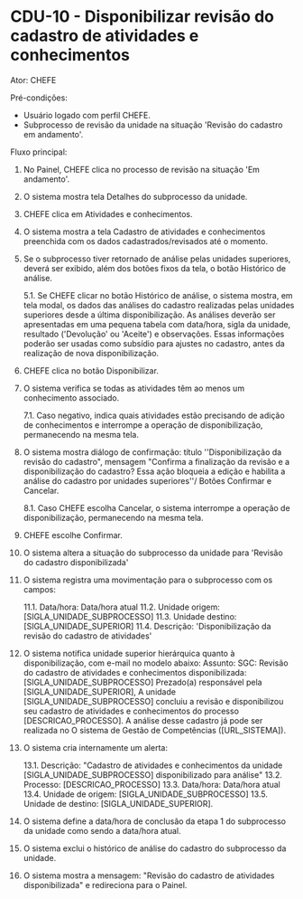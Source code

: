 # CDU-10 - Disponibilizar revisão do cadastro de atividades e conhecimentos

Ator: CHEFE

Pré-condições:
- Usuário logado com perfil CHEFE.
- Subprocesso de revisão da unidade na situação 'Revisão do cadastro em andamento'.

Fluxo principal:

1. No Painel, CHEFE clica no processo de revisão na situação 'Em andamento'.
2. O sistema mostra tela Detalhes do subprocesso da unidade.
3. CHEFE clica em Atividades e conhecimentos.
4. O sistema mostra a tela Cadastro de atividades e conhecimentos preenchida com os dados cadastrados/revisados até o
   momento.
5. Se o subprocesso tiver retornado de análise pelas unidades superiores, deverá ser exibido, além dos botões fixos da
   tela, o botão Histórico de análise.

   5.1. Se CHEFE clicar no botão Histórico de análise, o sistema mostra, em tela modal, os dados das análises do
   cadastro realizadas pelas unidades superiores desde a última disponibilização. As análises deverão ser apresentadas
   em uma pequena tabela com data/hora, sigla da unidade, resultado ('Devolução' ou 'Aceite') e observações. Essas
   informações poderão ser usadas como subsídio para ajustes no cadastro, antes da realização de nova disponibilização.

6. CHEFE clica no botão Disponibilizar.
7. O sistema verifica se todas as atividades têm ao menos um conhecimento associado.

   7.1. Caso negativo, indica quais atividades estão precisando de adição de conhecimentos e interrompe a operação de
   disponibilização, permanecendo na mesma tela.

8. O sistema mostra diálogo de confirmação: título ''Disponibilização da revisão do cadastro", mensagem "Confirma a
   finalização da revisão e a disponibilização do cadastro? Essa ação bloqueia a edição e habilita a análise do cadastro
   por unidades superiores''/ Botões Confirmar e Cancelar.

   8.1. Caso CHEFE escolha Cancelar, o sistema interrompe a operação de disponibilização, permanecendo na mesma tela.

9. CHEFE escolhe Confirmar.
10. O sistema altera a situação do subprocesso da unidade para 'Revisão do cadastro disponibilizada'
11. O sistema registra uma movimentação para o subprocesso com os campos:

    11.1. Data/hora: Data/hora atual
    11.2. Unidade origem: [SIGLA_UNIDADE_SUBPROCESSO]
    11.3. Unidade destino: [SIGLA_UNIDADE_SUPERIOR]
    11.4. Descrição: 'Disponibilização da revisão do cadastro de atividades'

12. O sistema notifica unidade superior hierárquica quanto à disponibilização, com e-mail no modelo abaixo:
    Assunto: SGC: Revisão do cadastro de atividades e conhecimentos disponibilizada: [SIGLA_UNIDADE_SUBPROCESSO]
    Prezado(a) responsável pela [SIGLA_UNIDADE_SUPERIOR],
    A unidade [SIGLA_UNIDADE_SUBPROCESSO] concluiu a revisão e disponibilizou seu cadastro de atividades e conhecimentos
    do processo [DESCRICAO_PROCESSO].
    A análise desse cadastro já pode ser realizada no O sistema de Gestão de Competências ([URL_SISTEMA]).
13. O sistema cria internamente um alerta:

    13.1. Descrição: "Cadastro de atividades e conhecimentos da unidade [SIGLA_UNIDADE_SUBPROCESSO] disponibilizado para
    análise"
    13.2. Processo: [DESCRICAO_PROCESSO]
    13.3. Data/hora: Data/hora atual
    13.4. Unidade de origem: [SIGLA_UNIDADE_SUBPROCESSO]
    13.5. Unidade de destino: [SIGLA_UNIDADE_SUPERIOR].

14. O sistema define a data/hora de conclusão da etapa 1 do subprocesso da unidade como sendo a data/hora atual.
15. O sistema exclui o histórico de análise do cadastro do subprocesso da unidade.
16. O sistema mostra a mensagem: "Revisão do cadastro de atividades disponibilizada" e redireciona para o Painel.